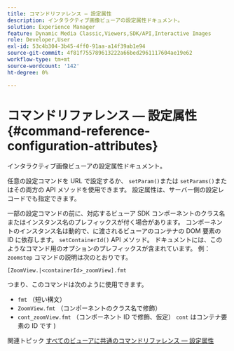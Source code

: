 ```yaml
---
title: コマンドリファレンス — 設定属性
description: インタラクティブ画像ビューアの設定属性ドキュメント。
solution: Experience Manager
feature: Dynamic Media Classic,Viewers,SDK/API,Interactive Images
role: Developer,User
exl-id: 53c4b304-3b45-4ff0-91aa-a14f39ab1e94
source-git-commit: 4f81f755789613222a66bed2961117604ae19e62
workflow-type: tm+mt
source-wordcount: '142'
ht-degree: 0%

---
```


# コマンドリファレンス — 設定属性{#command-reference-configuration-attributes}

インタラクティブ画像ビューアの設定属性ドキュメント。

任意の設定コマンドを URL で設定するか、 `setParam()`または `setParams()`またはその両方の API メソッドを使用できます。 設定属性は、サーバー側の設定レコードでも指定できます。

一部の設定コマンドの前に、対応するビューア SDK コンポーネントのクラス名またはインスタンス名のプレフィックスが付く場合があります。 コンポーネントのインスタンス名は動的で、に渡されるビューアのコンテナの DOM 要素の ID に依存します。 `setContainerId()` API メソッド。 ドキュメントには、このようなコマンド用のオプションのプレフィックスが含まれています。 例： `zoomstep` コマンドの説明は次のとおりです。

`[ZoomView.|<containerId>_zoomView].fmt`

つまり、このコマンドは次のように使用できます。

* `fmt` （短い構文）
* `ZoomView.fmt` （コンポーネントのクラス名で修飾）
* `cont_zoomView.fmt` （コンポーネント ID で修飾、仮定） `cont` はコンテナ要素の ID です )

関連トピック [すべてのビューアに共通のコマンドリファレンス — 設定属性](../../../r-html5-viewer-20-cmdref-configattrib/r-html5-viewer-20-cmdref-configattrib.md#concept-850e0f2c49b949deb7cfbfd330d329bd)
